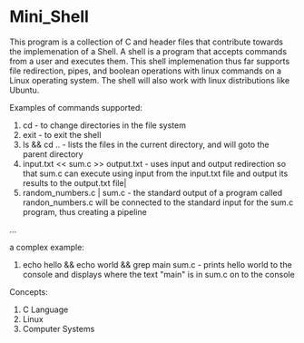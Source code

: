 # Mini_Shell
This program is a collection of C and header files that contribute towards the implemenation of a Shell. A shell is a program that accepts commands from a user and executes them. 
This shell implemenation thus far supports file redirection, pipes, and boolean operations with linux commands on a Linux operating system. The shell will also work with linux 
distributions like Ubuntu.

Examples of commands supported:
1. cd - to change directories in the file system
2. exit - to exit the shell
3. ls && cd .. - lists the files in the current directory, and will goto the parent directory
4. input.txt << sum.c >> output.txt - uses input and output redirection so that sum.c can execute using input from the input.txt file and output its results to the output.txt file|
5. random_numbers.c | sum.c  - the standard output of a program called randon_numbers.c will be connected to the standard input for the sum.c program, thus creating a pipeline

...

a complex example:
1. echo hello && echo world && grep main sum.c - prints hello world to the console and displays where the text "main" is in sum.c on to the console

Concepts:
1. C Language
2. Linux
3. Computer Systems
